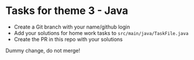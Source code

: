 # Tasks for theme 3 - Java

- Create a Git branch with your name/github login
- Add your solutions for home work tasks to `src/main/java/TaskFile.java`
- Create the PR in this repo with your solutions

Dummy change, do not merge! 
